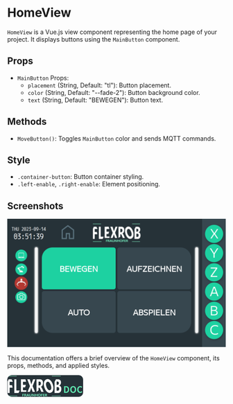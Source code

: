 # HomeView

`HomeView` is a Vue.js view component representing the home page of your project. It displays buttons using the `MainButton` component.

## Props

- `MainButton` Props:
  - `placement` (String, Default: "tl"): Button placement.
  - `color` (String, Default: "--fade-2"): Button background color.
  - `text` (String, Default: "BEWEGEN"): Button text.

## Methods

- `MoveButton()`: Toggles `MainButton` color and sends MQTT commands.

## Style

- `.container-button`: Button container styling.
- `.left-enable`, `.right-enable`: Element positioning.

## Screenshots

![HomeView](../../assets/images/FlexRob%20Views/HomeView.PNG)




This documentation offers a brief overview of the `HomeView` component, its props, methods, and applied styles.


[![Button Shield]][Shield]


<!---------------------------------------------------------------------------->

[Button Shield]: ../../assets/images/FlexRob%20Views/logo.png

[Shield]: https://ihebmrabet0.github.io/FlexRob_Doc

